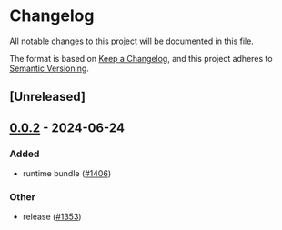 # Changelog
All notable changes to this project will be documented in this file.

The format is based on [Keep a Changelog](https://keepachangelog.com/en/1.0.0/),
and this project adheres to [Semantic Versioning](https://semver.org/spec/v2.0.0.html).

## [Unreleased]

## [0.0.2](https://github.com/Maidang1/farm/compare/farmfe_testing-v0.0.1...farmfe_testing-v0.0.2) - 2024-06-24

### Added
- runtime bundle ([#1406](https://github.com/Maidang1/farm/pull/1406))

### Other
- release ([#1353](https://github.com/Maidang1/farm/pull/1353))

